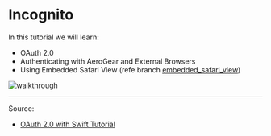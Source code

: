 # Incognito

In this tutorial we will learn:

- OAuth 2.0
- Authenticating with AeroGear and External Browsers
- Using Embedded Safari View (refe branch [embedded_safari_view](https://github.com/huydemi/Incognito/tree/embedded_safari_view))

![walkthrough](https://koenig-media.raywenderlich.com/uploads/2017/12/incognito_flow3.gif)

---

Source:

- [OAuth 2.0 with Swift Tutorial](https://www.raywenderlich.com/177597/oauth-2-0-swift-tutorial)
